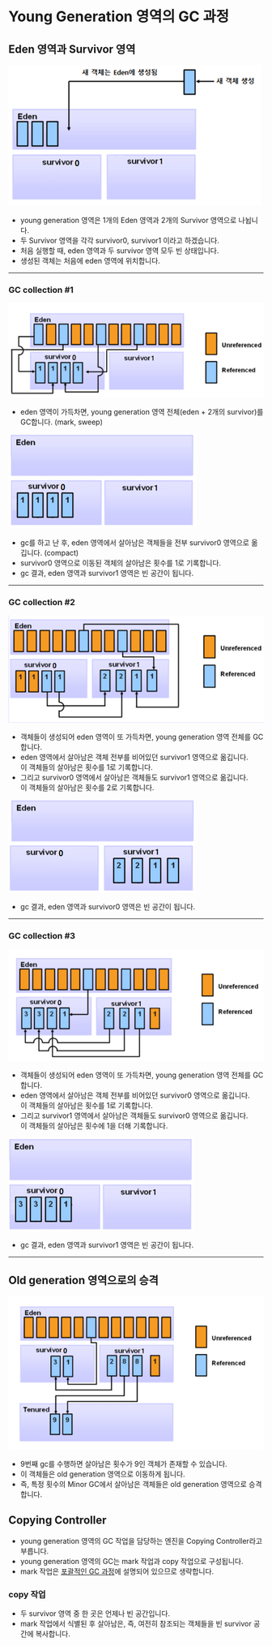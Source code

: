 # Young Generation 영역의 GC 과정

## Eden 영역과 Survivor 영역
![before_gc](../img/gc/before_gc.png)
* young generation 영역은 1개의 Eden 영역과 2개의 Survivor 영역으로 나뉩니다.
* 두 Survivor 영역을 각각 survivor0, survivor1 이라고 하겠습니다.
* 처음 실행할 때, eden 영역과 두 survivor 영역 모두 빈 상태입니다.
* 생성된 객체는 처음에 eden 영역에 위치합니다.

---

### GC collection #1
![gc#1](../img/gc/gc%231.png)
* eden 영역이 가득차면, young generation 영역 전체(eden + 2개의 survivor)를 GC합니다. (mark, sweep)

![gc#1end](../img/gc/gc%231end.png)
* gc를 하고 난 후, eden 영역에서 살아남은 객체들을 전부 survivor0 영역으로 옮깁니다. (compact)
* survivor0 영역으로 이동된 객체의 살아남은 횟수를 1로 기록합니다.
* gc 결과, eden 영역과 survivor1 영역은 빈 공간이 됩니다.

---

### GC collection #2
![gc#2](../img/gc/gc%232.png)
* 객체들이 생성되어 eden 영역이 또 가득차면, young generation 영역 전체를 GC합니다.
* eden 영역에서 살아남은 객체 전부를 비어있던 survivor1 영역으로 옮깁니다.<br/>
이 객체들의 살아남은 횟수를 1로 기록합니다.
* 그리고 survivor0 영역에서 살아남은 객체들도 survivor1 영역으로 옮깁니다.<br/>
이 객체들의 살아남은 횟수를 2로 기록합니다.

![gc#2end](../img/gc/gc%232end.png)
* gc 결과, eden 영역과 survivor0 영역은 빈 공간이 됩니다.

---

### GC collection #3
![gc#3](../img/gc/gc%233.png)
* 객체들이 생성되어 eden 영역이 또 가득차면, young generation 영역 전체를 GC합니다.
* eden 영역에서 살아남은 객체 전부를 비어있던 survivor0 영역으로 옮깁니다.<br/>
이 객체들의 살아남은 횟수를 1로 기록합니다.
* 그리고 survivor1 영역에서 살아남은 객체들도 survivor0 영역으로 옮깁니다.<br/>
이 객체들의 살아남은 횟수에 1을 더해 기록합니다.

![gc#3end](../img/gc/gc%233end.png)
* gc 결과, eden 영역과 survivor1 영역은 빈 공간이 됩니다.

---

## Old generation 영역으로의 승격
![old_generation](../img/gc/old_generation.png)
* 9번째 gc를 수행하면 살아남은 횟수가 9인 객체가 존재할 수 있습니다.
* 이 객체들은 old generation 영역으로 이동하게 됩니다.
* 즉, 특정 횟수의 Minor GC에서 살아남은 객체들은 old generation 영역으로 승격합니다.

## Copying Controller
* young generation 영역의 GC 작업을 담당하는 엔진을 Copying Controller라고 부릅니다.
* young generation 영역의 GC는 mark 작업과 copy 작업으로 구성됩니다.
* mark 작업은 [포괄적인 GC 과정](./3.%20포괄적인%20GC%20과정.md)에 설명되어 있으므로 생략합니다.

### copy 작업
* 두 survivor 영역 중 한 곳은 언제나 빈 공간입니다.
* mark 작업에서 식별된 후 살아남은, 즉, 여전히 참조되는 객체들을 빈 survivor 공간에 복사합니다.
